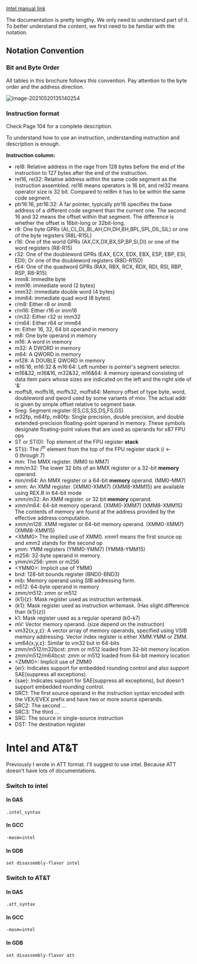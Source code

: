 [Intel manual link](https://www.intel.com/content/dam/www/public/us/en/documents/manuals/64-ia-32-architectures-software-developer-instruction-set-reference-manual-325383.pdf)

The documentation is pretty lengthy. We only need to understand part of it. To better understand the content, we first need to be familiar with the notation.

## Notation Convention

### Bit and Byte Order

All tables in this brochure follows this convention. Pay attention to the byte order and the address direction.

![image-20210520135140254](imgs/Intel64Manual/image-20210520135140254.png)

### Instruction format

Check Page 104 for a complete description.

To understand how to use an instruction, understanding instruction and description is enough.

**Instruction column:**

- rel8: Relative address in the rage from 128 bytes before the end of the instruction to 127 bytes after the end of the instruction.
- rel16, rel32: Relative address within the same code segment as the instruction assembled. rel16 means operators is 16 bit, and rel32 means operator size is 32 bit. Compared to rel8m it has to be within the same code segment.
- ptr16:16, ptr16:32: A far pointer, typically ptr16 specifies the base address of a different code segment than the current one. The second 16 and 32 means the offset within that segment. The difference is whether the offset is 16bit-long or 32bit-long.
- r8: One byte GPRs (AL,CL,DL,BL,AH,CH,DH,BH,BPL,SPL,DIL,SIL) or one of the byte registers (R8L-R15L)
- r16: One of the world GPRs (AX,CX,DX,BX,SP,BP,SI,DI) or one of the word registers (R8-R15)
- r32: One of the doubleword GPRs (EAX, ECX, EDX, EBX, ESP, EBP, ESI, EDI); Or one of the doubleword registers (R8D-R15D)
- r64: One of the quadword GPRs (RAX, RBX, RCX, RDX, RDI, RSI, RBP, RSP, R8-R15)
- imm8: Immedite byte
- imm16: immediate word (2 bytes)
- imm32: immediate double word (4 bytes)
- imm64: immediate quad word (8 bytes)
- r/m8: Either r8 or imm8
- r/m16: Either r16 or imm16
- r/m32: Either r32 or imm32
- r/m64: Either r64 or imm64
- m: Either 16, 32, 64 bit operand in memory
- m8: One byte operand in memory
- m16: A word in memory
- m32: A DWORD in memory
- m64: A QWORD in memory
- m128: A DOUBLE QWORD in memory
- m16:16, m16:32 & m16:64: Left number is pointer's segment selector.
- m16&32, m16&16, m32&32, m16&64: A memory operand consisting of data item pairs whose sizes are indicated on the left and the right side of '&'
- moffs8, moffs16, moffs32, moffs64: Memory offset of type byte, word, doubleword and qword used by some variants of mov. The actual addr is given by simple offset relative to segment base.
- Sreg: Segment register (ES,CS,SS,DS,FS,GS)
- m32fp, m64fp, m80fp: Single precision, double precision, and double extended-precision floating-point operand in memory. These symbols  designate floating-point values that are used as operands for x87 FPU ops
- ST or ST(0): Top element of the FPU register **stack**
- ST(i): The $i^{th}$ element from the top of the FPU register stack ($i\leftarrow 0\ through\ 7$)
- mm: The MMX register. (MM0 to MM7)
- mm/m32: The lower 32 bits of an MMX register or a 32-bit **memory** operand. 
- mm/m64: An MMX register or a 64-bit **memory** operand. (MM0-MM7)
- xmm: An XMM register. (XMM0-XMM7) (XMM8-XMM15) are available using REX.R in 64-bit mode
- xmm/m32: An XMM register. or 32 bit **memory** operand.
- xmm/m64: 64-bit memory operand. (XMM0-XMM7) (XMM8-XMM15) The contents of memory are found at the address provided by the effective address computation.
- xmm/m128: XMM register or 64-bit memory operand. (XMM0-XMM7) (XMM8-XMM15)
- \<XMM0\> The implied use of XMM0. xmm1 means the first source op and xmm2 stands for the second op
- ymm: YMM registers (YMM0-YMM7) (YMM8-YMM15)
- m256: 32-byte operand in memory.
- ymm/m256: ymm or m256
- \<YMM0\>: Implicit use of YMM0 
- bnd: 128-bit bounds register (BND0-BND3)
- mib: Memory operand using SIB addressing form.
- m512: 64-byte operand in memory
- zmm/m512: zmm or m512
- {k1}{z}: Mask register used as instruction writemask.
- {k1}: Mask register used as instruction writemask. (Has slight difference than {k1}{z})
- k1: Mask register used as a regular operand (k0-k7)
- mV: Vector memory operand. (size depend on the instruction)
- vm32{x,y,z}: A vector array of memory operands, specified using VSIB memory addressing. Vector index register is either XMM.YMM or ZMM.
- vm64{x,y,z}: Similar to vm32 but in 64-bits
- zmm/m512/m32bcst: zmm or m512 loaded from 32-bit memory location
- zmm/m512/m64bcst: zmm or m512 loaded from 64-bit memory location
- \<ZMM0\>: Implicit use of ZMM0
- {er}: Indicates support for embedded rounding control and also support SAE(suppress all exceptions).
- {sae}: Indicates support for SAE(suppress all exceptions), but doesn't support embedded rounding control.
- SRC1: The first source operand in the instruction syntax encoded with the VEX/EVEX prefix and have two or more source operands.
- SRC2: The second ...
- SRC3: The third ...
- SRC: The source in single-source instruction
- DST: The destination register

# Intel and AT&T

Previously I wrote in ATT format. I'll suggest to use intel. Because ATT doesn't have lots of documentations.

### Switch to intel

#### In GAS

```
.intel_syntax 
```
#### In GCC

```
-masm=intel
```

#### In GDB

```
set disassembly-flavor intel
```

### Switch to AT&T

#### In GAS

```
.att_syntax
```

#### In GCC

```
-masm=intel
```

#### In GDB

```
set disassembly-flavor att
```